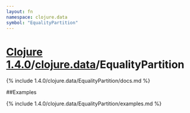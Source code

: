 ```yaml
---
layout: fn
namespace: clojure.data
symbol: "EqualityPartition"
---
```


# [Clojure 1.4.0](../../)/[clojure.data](../)/EqualityPartition

{% include 1.4.0/clojure.data/EqualityPartition/docs.md %}

##Examples

{% include 1.4.0/clojure.data/EqualityPartition/examples.md %}

